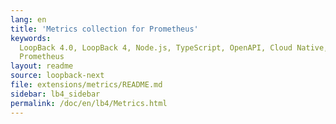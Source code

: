```yaml
---
lang: en
title: 'Metrics collection for Prometheus'
keywords:
  LoopBack 4.0, LoopBack 4, Node.js, TypeScript, OpenAPI, Cloud Native, Metrics,
  Prometheus
layout: readme
source: loopback-next
file: extensions/metrics/README.md
sidebar: lb4_sidebar
permalink: /doc/en/lb4/Metrics.html
---
```

